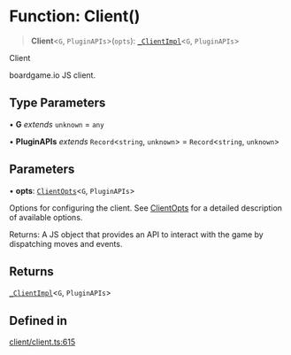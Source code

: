 # Function: Client()

> **Client**\<`G`, `PluginAPIs`\>(`opts`): [`_ClientImpl`](../classes/ClientImpl.md)\<`G`, `PluginAPIs`\>

Client

boardgame.io JS client.

## Type Parameters

• **G** *extends* `unknown` = `any`

• **PluginAPIs** *extends* `Record`\<`string`, `unknown`\> = `Record`\<`string`, `unknown`\>

## Parameters

• **opts**: [`ClientOpts`](../interfaces/ClientOpts.md)\<`G`, `PluginAPIs`\>

Options for configuring the client.
  See [ClientOpts](../interfaces/ClientOpts.md) for a detailed description of available options.

Returns:
  A JS object that provides an API to interact with the
  game by dispatching moves and events.

## Returns

[`_ClientImpl`](../classes/ClientImpl.md)\<`G`, `PluginAPIs`\>

## Defined in

[client/client.ts:615](https://github.com/Think-and-Dev/cartesi-boardgame/blob/3a054583808c7c40a2a0177388558713da9a788e/src/client/client.ts#L615)
